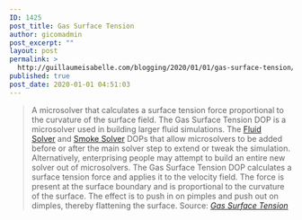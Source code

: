 ```yaml
---
ID: 1425
post_title: Gas Surface Tension
author: gicomadmin
post_excerpt: ""
layout: post
permalink: >
  http://guillaumeisabelle.com/blogging/2020/01/01/gas-surface-tension/
published: true
post_date: 2020-01-01 04:51:03
---
```

> A microsolver that calculates a surface tension force proportional to the curvature of the surface field. The Gas Surface Tension DOP is a microsolver used in building larger fluid simulations. The <a class="link   Node" title="A solver for Sign Distance Field (SDF) liquid simulations." href="https://www.sidefx.com/docs/houdini/nodes/dop/fluidsolver.html">Fluid Solver</a> and <a class="link   Node" title="Sets and configures a Smoke solver. This is a slightly lower-level solver that is the basis for the Pyro solver." href="https://www.sidefx.com/docs/houdini/nodes/dop/smokesolver.html">Smoke Solver</a> DOPs that allow microsolvers to be added before or after the main solver step to extend or tweak the simulation. Alternatively, enterprising people may attempt to build an entire new solver out of microsolvers. The Gas Surface Tension DOP calculates a surface tension force and applies it to the velocity field. The force is present at the surface boundary and is proportional to the curvature of the surface. The effect is to push in on pimples and push out on dimples, thereby flattening the surface. Source: *[Gas Surface Tension][1]*

 [1]: https://www.sidefx.com/docs/houdini/nodes/dop/gassurfacetension.html